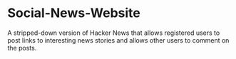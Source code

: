 # Social-News-Website
A stripped-down version of ​Hacker News​ that allows registered users to post links to interesting news stories and allows other users to comment on the posts. 
